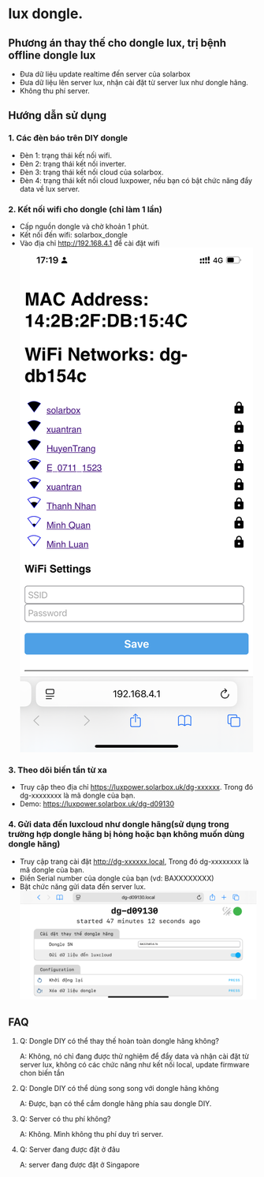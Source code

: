 # lux dongle.

## Phương án thay thế cho dongle lux, trị bệnh offline dongle lux
- Đưa dữ liệu update realtime đến server của solarbox
- Đưa dữ liệu lên server lux, nhận cài đặt từ server lux như dongle hãng.
- Không thu phí server.

## Hướng dẫn sử dụng

### 1. Các đèn báo trên DIY dongle
- Đèn 1: trạng thái kết nối wifi.
- Đèn 2: trạng thái kết nối inverter.
- Đèn 3: trạng thái kết nối cloud của solarbox.
- Đèn 4: trạng thái kết nối cloud luxpower, nếu bạn có bật chức năng đẩy data về lux server.

### 2. Kết nối wifi cho dongle (chỉ làm 1 lần)

- Cấp nguồn dongle và chờ khoản 1 phút.
- Kết nối đến wifi: solarbox_dongle
- Vào địa chỉ http://192.168.4.1 để cài đặt wifi
![Cài đặt WIFI](pics/IMG_2944.PNG)

### 3. Theo dõi biến tần từ xa
- Truy cập theo địa chỉ https://luxpower.solarbox.uk/dg-xxxxxx. Trong đó dg-xxxxxxxx là mã dongle của bạn.
- Demo: https://luxpower.solarbox.uk/dg-d09130

### 4. Gửi data đến luxcloud như dongle hãng(sử dụng trong trường hợp dongle hãng bị hỏng hoặc bạn không muốn dùng dongle hãng)
- Truy cập trang cài đặt http://dg-xxxxxx.local, Trong đó dg-xxxxxxxx là mã dongle của bạn.
- Điền Serial number của dongle của bạn (vd: BAXXXXXXXX)
- Bật chức năng gửi data đến server lux.
![Cài đặt để gửi data đến luxcloud](pics/IMG_2943.PNG)

## FAQ
1. Q: Dongle DIY có thể thay thế hoàn toàn dongle hãng không?

    A: Không, nó chỉ đang được thử nghiệm để đẩy data và nhận cài đặt từ server lux, không có các chức năng như kết nối local, update firmware chon biến tần

2. Q: Dongle DIY có thể dùng song song với dongle hãng không

    A: Được, bạn có thể cắm dongle hãng phía sau dongle DIY.

3. Q: Server có thu phí không?

    A: Không. Mình không thu phí duy trì server.

4. Q: Server đang được đặt ở đâu

    A: server đang được đặt ở Singapore
